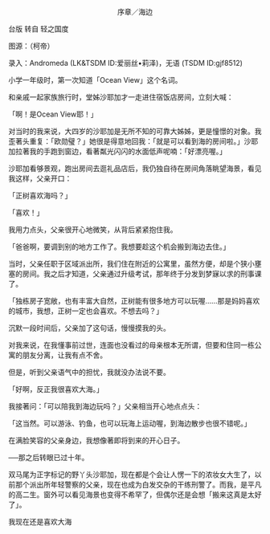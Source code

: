 <p align="center">序章／海边</p>

台版 转自 轻之国度

图源：（柯帝）

录入：Andromeda (LK&TSDM ID:爱丽丝•莉泽)，无语 (TSDM ID:gjf8512)

小学一年级时，第一次知道「Ocean View」这个名词。

和亲戚一起家族旅行时，堂姊沙耶加才一走进住宿饭店房间，立刻大喊：

「啊！是Ocean View耶！」

对当时的我来说，大四岁的沙耶加是无所不知的可靠大姊姊，更是憧憬的对象。我歪著头重复：「欧勋璧？」她很是得意地回我：「就是可以看到海的房间啦。」沙耶加拉著我的手跑到窗边，看著粼光闪闪的水面低声呢喃：「好漂亮喔。」

沙耶加看够景观，跑出房间去逛礼品店后，我仍独自待在房间角落眺望海景，看见我这样，父亲开口：

「正树喜欢海吗？」

「喜欢！」

我用力点头，父亲很开心地微笑，从背后紧紧抱住我。

「爸爸啊，要调到别的地方工作了。我想要趁这个机会搬到海边去住。」

当时，父亲任职于区域派出所，我们住在附近的公寓里，虽然方便，却是个狭小壅塞的房间。我之后才知道，父亲通过升级考试，那年终于分发到梦寐以求的刑事课了。

「独栋房子宽敞，也有丰富大自然，正树能有很多地方可以玩喔……那是妈妈喜欢的城市，我想，正树一定也会喜欢。不想去吗？」

沉默一段时间后，父亲加了这句话，慢慢摸我的头。

对我来说，在我懂事前过世，连面也没看过的母亲根本无所谓，但要和住同一栋公寓的朋友分离，让我有点不舍。

但是，听到父亲语气中的担忧，我就没办法说不要。

「好啊，反正我很喜欢大海。」

我接著问：「可以陪我到海边玩吗？」父亲相当开心地点点头：

「这当然。可以游泳、钓鱼，也可以玩海上运动喔，到海边散步也很不错呢。」

在满脸笑容的父亲身边，我想像著即将到来的开心日子。

──那之后转眼已过十年。

双马尾为正字标记的野丫头沙耶加，现在都是个会让人愣一下的浓妆女大生了，以前那个派出所年轻警察的父亲，现在也成为白发交杂的干练刑警了。而我，是平凡的高二生。窗外可以看见海景也变得不希罕了，但偶尔还是会想「搬来这真是太好了」。

我现在还是喜欢大海

